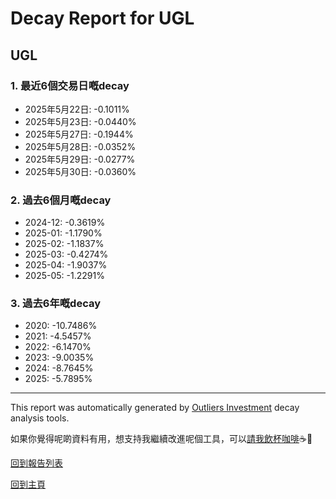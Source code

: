 # Decay Report for UGL

## UGL

### 1. 最近6個交易日嘅decay

- 2025年5月22日: -0.1011%
- 2025年5月23日: -0.0440%
- 2025年5月27日: -0.1944%
- 2025年5月28日: -0.0352%
- 2025年5月29日: -0.0277%
- 2025年5月30日: -0.0360%

### 2. 過去6個月嘅decay

- 2024-12: -0.3619%
- 2025-01: -1.1790%
- 2025-02: -1.1837%
- 2025-03: -0.4274%
- 2025-04: -1.9037%
- 2025-05: -1.2291%

### 3. 過去6年嘅decay

- 2020: -10.7486%
- 2021: -4.5457%
- 2022: -6.1470%
- 2023: -9.0035%
- 2024: -8.7645%
- 2025: -5.7895%

------------------------------
This report was automatically generated by [Outliers Investment](https://outliersecon.github.io/Outliers-Investment/) decay analysis tools.

如果你覺得呢啲資料有用，想支持我繼續改進呢個工具，可以[請我飲杯咖啡](https://buymeacoffee.com/outliersecon)☕🙏

[回到報告列表](https://outliersecon.github.io/Outliers-Investment/reports/reports_public)

[回到主頁](https://outliersecon.github.io/Outliers-Investment/)